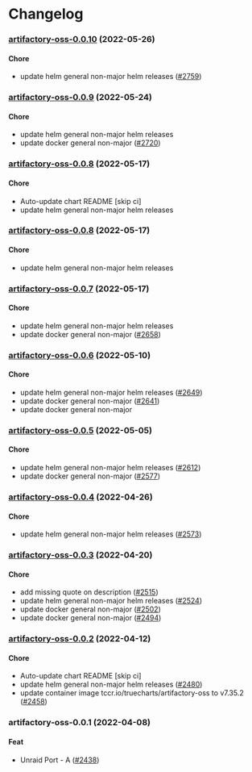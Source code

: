 # Changelog<br>


<a name="artifactory-oss-0.0.10"></a>
### [artifactory-oss-0.0.10](https://github.com/truecharts/apps/compare/artifactory-oss-0.0.9...artifactory-oss-0.0.10) (2022-05-26)

#### Chore

* update helm general non-major helm releases ([#2759](https://github.com/truecharts/apps/issues/2759))



<a name="artifactory-oss-0.0.9"></a>
### [artifactory-oss-0.0.9](https://github.com/truecharts/apps/compare/artifactory-oss-0.0.8...artifactory-oss-0.0.9) (2022-05-24)

#### Chore

* update helm general non-major helm releases
* update docker general non-major ([#2720](https://github.com/truecharts/apps/issues/2720))



<a name="artifactory-oss-0.0.8"></a>
### [artifactory-oss-0.0.8](https://github.com/truecharts/apps/compare/artifactory-oss-0.0.7...artifactory-oss-0.0.8) (2022-05-17)

#### Chore

* Auto-update chart README [skip ci]
* update helm general non-major helm releases



<a name="artifactory-oss-0.0.8"></a>
### [artifactory-oss-0.0.8](https://github.com/truecharts/apps/compare/artifactory-oss-0.0.7...artifactory-oss-0.0.8) (2022-05-17)

#### Chore

* update helm general non-major helm releases



<a name="artifactory-oss-0.0.7"></a>
### [artifactory-oss-0.0.7](https://github.com/truecharts/apps/compare/artifactory-oss-0.0.6...artifactory-oss-0.0.7) (2022-05-17)

#### Chore

* update helm general non-major helm releases
* update docker general non-major ([#2658](https://github.com/truecharts/apps/issues/2658))



<a name="artifactory-oss-0.0.6"></a>
### [artifactory-oss-0.0.6](https://github.com/truecharts/apps/compare/artifactory-oss-0.0.5...artifactory-oss-0.0.6) (2022-05-10)

#### Chore

* update helm general non-major helm releases ([#2649](https://github.com/truecharts/apps/issues/2649))
* update docker general non-major ([#2641](https://github.com/truecharts/apps/issues/2641))
* update docker general non-major



<a name="artifactory-oss-0.0.5"></a>
### [artifactory-oss-0.0.5](https://github.com/truecharts/apps/compare/artifactory-oss-0.0.4...artifactory-oss-0.0.5) (2022-05-05)

#### Chore

* update helm general non-major helm releases ([#2612](https://github.com/truecharts/apps/issues/2612))
* update docker general non-major ([#2577](https://github.com/truecharts/apps/issues/2577))



<a name="artifactory-oss-0.0.4"></a>
### [artifactory-oss-0.0.4](https://github.com/truecharts/apps/compare/artifactory-oss-0.0.3...artifactory-oss-0.0.4) (2022-04-26)

#### Chore

* update helm general non-major helm releases ([#2573](https://github.com/truecharts/apps/issues/2573))



<a name="artifactory-oss-0.0.3"></a>
### [artifactory-oss-0.0.3](https://github.com/truecharts/apps/compare/artifactory-oss-0.0.2...artifactory-oss-0.0.3) (2022-04-20)

#### Chore

* add missing quote on description ([#2515](https://github.com/truecharts/apps/issues/2515))
* update helm general non-major helm releases ([#2524](https://github.com/truecharts/apps/issues/2524))
* update docker general non-major ([#2502](https://github.com/truecharts/apps/issues/2502))
* update docker general non-major ([#2494](https://github.com/truecharts/apps/issues/2494))



<a name="artifactory-oss-0.0.2"></a>
### [artifactory-oss-0.0.2](https://github.com/truecharts/apps/compare/artifactory-oss-0.0.1...artifactory-oss-0.0.2) (2022-04-12)

#### Chore

* Auto-update chart README [skip ci]
* update helm general non-major helm releases ([#2480](https://github.com/truecharts/apps/issues/2480))
* update container image tccr.io/truecharts/artifactory-oss to v7.35.2 ([#2458](https://github.com/truecharts/apps/issues/2458))



<a name="artifactory-oss-0.0.1"></a>
### artifactory-oss-0.0.1 (2022-04-08)

#### Feat

* Unraid Port - A ([#2438](https://github.com/truecharts/apps/issues/2438))
